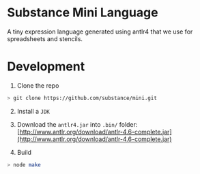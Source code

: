 # Substance Mini Language

A tiny expression language generated using antlr4 that we use for spreadsheets and stencils.

# Development

1. Clone the repo

```sh
> git clone https://github.com/substance/mini.git
```

2. Install a `JDK`

3. Download the `antlr4.jar` into `.bin/` folder:
[http://www.antlr.org/download/antlr-4.6-complete.jar](http://www.antlr.org/download/antlr-4.6-complete.jar)

4. Build

```sh
> node make
```